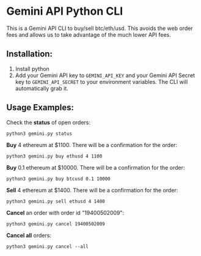 # Gemini API Python CLI

This is a Gemini API CLI to buy/sell btc/eth/usd. This avoids the web order fees and allows us to take advantage of the much lower API fees.

Installation:
---
1. Install python
2. Add your Gemini API key to `GEMINI_API_KEY` and your Gemini API Secret key to `GEMINI_API_SECRET` to your environment variables. The CLI will automatically grab it.

Usage Examples:
---

Check the **status** of open orders:
```
python3 gemini.py status
```

**Buy** 4 ethereum at $1100. There will be a confirmation for the order:
```
python3 gemini.py buy ethusd 4 1100
```

**Buy** 0.1 ethereum at $10000. There will be a confirmation for the order:
```
python3 gemini.py buy btcusd 0.1 10000
```

**Sell** 4 ethereum at $1400. There will be a confirmation for the order:
```
python3 gemini.py sell ethusd 4 1400
```

**Cancel** an order with order id "19400502009":
```
python3 gemini.py cancel 19400502009
```

**Cancel all** orders:
```
python3 gemini.py cancel --all
```
